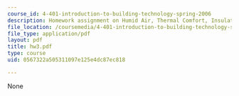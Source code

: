 ```yaml
---
course_id: 4-401-introduction-to-building-technology-spring-2006
description: Homework assignment on Humid Air, Thermal Comfort, Insulation, and Condensation.
file_location: /coursemedia/4-401-introduction-to-building-technology-spring-2006/0567322a505311097e125e4dc87ec818_hw3.pdf
file_type: application/pdf
layout: pdf
title: hw3.pdf
type: course
uid: 0567322a505311097e125e4dc87ec818

---
```

None